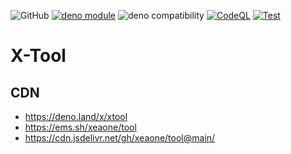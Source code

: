 ![GitHub](https://img.shields.io/github/license/xeaone/tool)
[![deno module](https://shield.deno.dev/x/xtool)](https://deno.land/x/xtool)
![deno compatibility](https://shield.deno.dev/deno/1.33.3)
[![CodeQL](https://github.com/xeaone/tool/actions/workflows/codeql.yml/badge.svg)](https://github.com/xeaone/tool/actions/workflows/codeql.yml)
[![Test](https://github.com/xeaone/tool/actions/workflows/test.yml/badge.svg)](https://github.com/xeaone/tool/actions/workflows/test.yml)

# X-Tool

## CDN

- https://deno.land/x/xtool
- https://ems.sh/xeaone/tool
- https://cdn.jsdelivr.net/gh/xeaone/tool@main/
